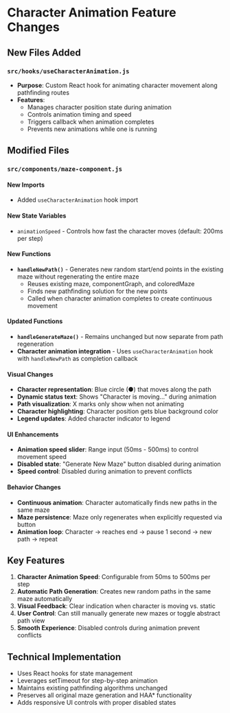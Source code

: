 # Character Animation Feature Changes

## New Files Added

### `src/hooks/useCharacterAnimation.js`
- **Purpose**: Custom React hook for animating character movement along pathfinding routes
- **Features**:
  - Manages character position state during animation
  - Controls animation timing and speed
  - Triggers callback when animation completes
  - Prevents new animations while one is running

## Modified Files

### `src/components/maze-component.js`

#### New Imports
- Added `useCharacterAnimation` hook import

#### New State Variables
- `animationSpeed` - Controls how fast the character moves (default: 200ms per step)

#### New Functions
- **`handleNewPath()`** - Generates new random start/end points in the existing maze without regenerating the entire maze
  - Reuses existing maze, componentGraph, and coloredMaze
  - Finds new pathfinding solution for the new points
  - Called when character animation completes to create continuous movement

#### Updated Functions
- **`handleGenerateMaze()`** - Remains unchanged but now separate from path regeneration
- **Character animation integration** - Uses `useCharacterAnimation` hook with `handleNewPath` as completion callback

#### Visual Changes
- **Character representation**: Blue circle (●) that moves along the path
- **Dynamic status text**: Shows "Character is moving..." during animation
- **Path visualization**: X marks only show when not animating
- **Character highlighting**: Character position gets blue background color
- **Legend updates**: Added character indicator to legend

#### UI Enhancements
- **Animation speed slider**: Range input (50ms - 500ms) to control movement speed
- **Disabled state**: "Generate New Maze" button disabled during animation
- **Speed control**: Disabled during animation to prevent conflicts

#### Behavior Changes
- **Continuous animation**: Character automatically finds new paths in the same maze
- **Maze persistence**: Maze only regenerates when explicitly requested via button
- **Animation loop**: Character → reaches end → pause 1 second → new path → repeat

## Key Features

1. **Character Animation Speed**: Configurable from 50ms to 500ms per step
2. **Automatic Path Generation**: Creates new random paths in the same maze automatically
3. **Visual Feedback**: Clear indication when character is moving vs. static
4. **User Control**: Can still manually generate new mazes or toggle abstract path view
5. **Smooth Experience**: Disabled controls during animation prevent conflicts

## Technical Implementation

- Uses React hooks for state management
- Leverages setTimeout for step-by-step animation
- Maintains existing pathfinding algorithms unchanged
- Preserves all original maze generation and HAA* functionality
- Adds responsive UI controls with proper disabled states